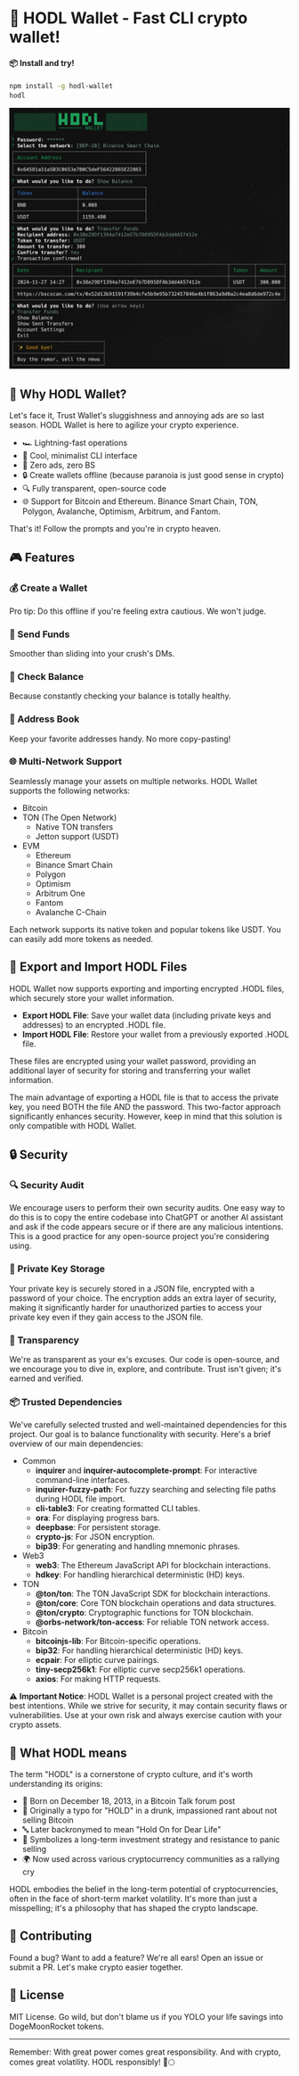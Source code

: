 # 🧊 HODL Wallet - Fast CLI crypto wallet!

#### 📦 Install and try!
```bash
npm install -g hodl-wallet
hodl
```

![HODL Wallet](https://raw.githubusercontent.com/clasen/HODL/refs/heads/master/example.jpg)

## 🚀 Why HODL Wallet?

Let's face it, Trust Wallet's sluggishness and annoying ads are so last season. HODL Wallet is here to agilize your crypto experience.

- 🏎️ Lightning-fast operations
- 🧊 Cool, minimalist CLI interface
- 🚫 Zero ads, zero BS
- 🔒 Create wallets offline (because paranoia is just good sense in crypto)
- 🔍 Fully transparent, open-source code
- 🌐 Support for Bitcoin and Ethereum. Binance Smart Chain, TON, Polygon, Avalanche, Optimism, Arbitrum, and Fantom.

That's it! Follow the prompts and you're in crypto heaven.

## 🎮 Features

### 💰 Create a Wallet

Pro tip: Do this offline if you're feeling extra cautious. We won't judge.

### 💸 Send Funds

Smoother than sliding into your crush's DMs.

### 👀 Check Balance

Because constantly checking your balance is totally healthy.

### 📘 Address Book

Keep your favorite addresses handy. No more copy-pasting!

### 🌐 Multi-Network Support

Seamlessly manage your assets on multiple networks. HODL Wallet supports the following networks:

- Bitcoin
- TON (The Open Network)
  - Native TON transfers
  - Jetton support (USDT)
- EVM
  - Ethereum
  - Binance Smart Chain
  - Polygon
  - Optimism
  - Arbitrum One
  - Fantom
  - Avalanche C-Chain

Each network supports its native token and popular tokens like USDT. You can easily add more tokens as needed.

## 💾 Export and Import HODL Files

HODL Wallet now supports exporting and importing encrypted .HODL files, which securely store your wallet information.

- **Export HODL File**: Save your wallet data (including private keys and addresses) to an encrypted .HODL file.
- **Import HODL File**: Restore your wallet from a previously exported .HODL file.

These files are encrypted using your wallet password, providing an additional layer of security for storing and transferring your wallet information.

The main advantage of exporting a HODL file is that to access the private key, you need BOTH the file AND the password. This two-factor approach significantly enhances security. However, keep in mind that this solution is only compatible with HODL Wallet.

## 🔒 Security

### 🔍 Security Audit

We encourage users to perform their own security audits. One easy way to do this is to copy the entire codebase into ChatGPT or another AI assistant and ask if the code appears secure or if there are any malicious intentions. This is a good practice for any open-source project you're considering using.

### 🔑 Private Key Storage

Your private key is securely stored in a JSON file, encrypted with a password of your choice. The encryption adds an extra layer of security, making it significantly harder for unauthorized parties to access your private key even if they gain access to the JSON file.

### 🔬 Transparency

We're as transparent as your ex's excuses. Our code is open-source, and we encourage you to dive in, explore, and contribute. Trust isn't given; it's earned and verified.

### 📦 Trusted Dependencies

We've carefully selected trusted and well-maintained dependencies for this project. Our goal is to balance functionality with security. Here's a brief overview of our main dependencies:

- Common
  - **inquirer** and **inquirer-autocomplete-prompt**: For interactive command-line interfaces.
  - **inquirer-fuzzy-path**: For fuzzy searching and selecting file paths during HODL file import.
  - **cli-table3**: For creating formatted CLI tables.
  - **ora**: For displaying progress bars.
  - **deepbase**: For persistent storage.
  - **crypto-js**: For JSON encryption.
  - **bip39**: For generating and handling mnemonic phrases.
- Web3
  - **web3**: The Ethereum JavaScript API for blockchain interactions.
  - **hdkey**: For handling hierarchical deterministic (HD) keys.
- TON
  - **@ton/ton**: The TON JavaScript SDK for blockchain interactions.
  - **@ton/core**: Core TON blockchain operations and data structures.
  - **@ton/crypto**: Cryptographic functions for TON blockchain.
  - **@orbs-network/ton-access**: For reliable TON network access.
- Bitcoin
  - **bitcoinjs-lib**: For Bitcoin-specific operations.
  - **bip32**: For handling hierarchical deterministic (HD) keys.
  - **ecpair**: For elliptic curve pairings.
  - **tiny-secp256k1**: For elliptic curve secp256k1 operations.
  - **axios**: For making HTTP requests.

⚠️ **Important Notice**: HODL Wallet is a personal project created with the best intentions. While we strive for security, it may contain security flaws or vulnerabilities. Use at your own risk and always exercise caution with your crypto assets.

## 📘 What HODL means

The term "HODL" is a cornerstone of crypto culture, and it's worth understanding its origins:

- 🎂 Born on December 18, 2013, in a Bitcoin Talk forum post
- 🍺 Originally a typo for "HOLD" in a drunk, impassioned rant about not selling Bitcoin
- 🔤 Later backronymed to mean "Hold On for Dear Life"
- 💎 Symbolizes a long-term investment strategy and resistance to panic selling
- 🌍 Now used across various cryptocurrency communities as a rallying cry

HODL embodies the belief in the long-term potential of cryptocurrencies, often in the face of short-term market volatility. It's more than just a misspelling; it's a philosophy that has shaped the crypto landscape.

## 🤝 Contributing

Found a bug? Want to add a feature? We're all ears! Open an issue or submit a PR. Let's make crypto easier together.

## 📜 License

MIT License. Go wild, but don't blame us if you YOLO your life savings into DogeMoonRocket tokens.

---

Remember: With great power comes great responsibility. And with crypto, comes great volatility. HODL responsibly! 🚀🌕
